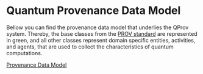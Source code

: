 # Quantum Provenance Data Model

Bellow you can find the provenance data model that underlies the QProv system.
Thereby, the base classes from the [PROV standard](https://www.w3.org/TR/prov-overview/) are represented in green, and all other classes represent domain specific entities, activities, and agents, that are used to collect the characteristics of quantum computations.

[Provenance Data Model](./provenance-data-model.jpg)
